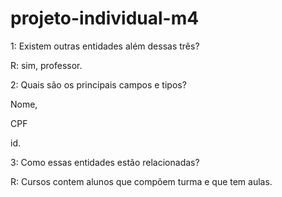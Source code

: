 # projeto-individual-m4
1: Existem outras entidades além dessas três?
<p>R: sim, professor. </p> 

 2: Quais são os principais campos e tipos?
<p>Nome,</p> 
<p>CPF</p> 
<p>id.</p>
3: Como essas entidades estão relacionadas?
<p>R: Cursos contem alunos que compõem turma e que tem aulas.</p>
